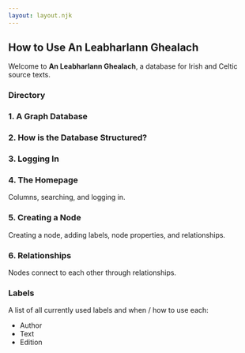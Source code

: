```yaml
---
layout: layout.njk
---
```

## How to Use An Leabharlann Ghealach

Welcome to **An Leabharlann Ghealach**, a database for Irish and Celtic source texts.

### Directory

### 1. A Graph Database

### 2. How is the Database Structured?

### 3. Logging In

### 4. The Homepage

Columns, searching, and logging in.

### 5. Creating a Node

Creating a node, adding labels, node properties, and relationships.

### 6. Relationships

Nodes connect to each other through relationships.

### Labels
A list of all currently used labels and when / how to use each:
- Author
- Text
- Edition
